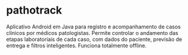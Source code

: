 # pathotrack
Aplicativo Android em Java para registro e acompanhamento de casos clínicos por médicos patologistas. Permite controlar o andamento das etapas laboratoriais de cada caso, com dados do paciente, previsão de entrega e filtros inteligentes. Funciona totalmente offline.
